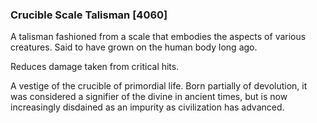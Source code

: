 ### Crucible Scale Talisman [4060]

A talisman fashioned from a scale that embodies the aspects of various creatures. Said to have grown on the human body long ago.

Reduces damage taken from critical hits.

A vestige of the crucible of primordial life. Born partially of devolution, it was considered a signifier of the divine in ancient times, but is now increasingly disdained as an impurity as civilization has advanced.